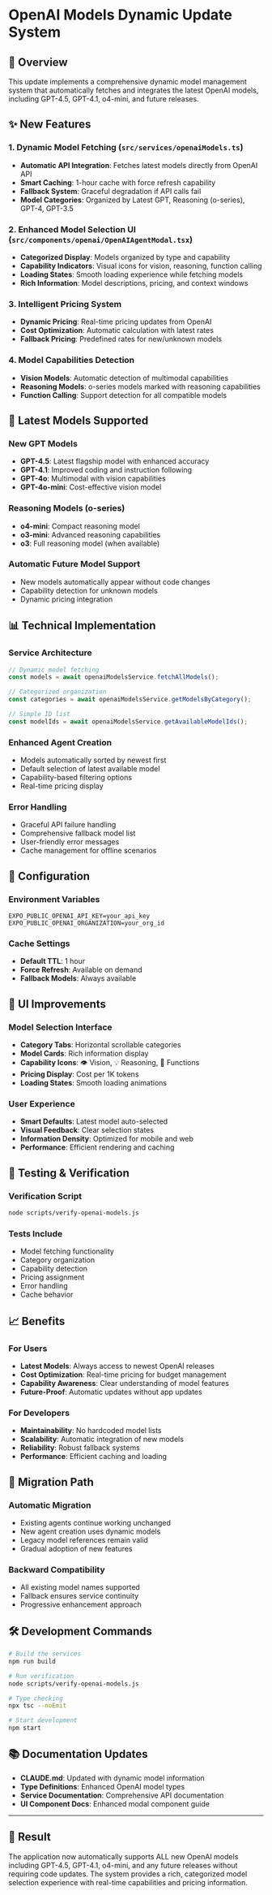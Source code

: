 # OpenAI Models Dynamic Update System

## 🎯 Overview

This update implements a comprehensive dynamic model management system that automatically fetches and integrates the latest OpenAI models, including GPT-4.5, GPT-4.1, o4-mini, and future releases.

## ✨ New Features

### 1. Dynamic Model Fetching (`src/services/openaiModels.ts`)
- **Automatic API Integration**: Fetches latest models directly from OpenAI API
- **Smart Caching**: 1-hour cache with force refresh capability
- **Fallback System**: Graceful degradation if API calls fail
- **Model Categories**: Organized by Latest GPT, Reasoning (o-series), GPT-4, GPT-3.5

### 2. Enhanced Model Selection UI (`src/components/openai/OpenAIAgentModal.tsx`)
- **Categorized Display**: Models organized by type and capability
- **Capability Indicators**: Visual icons for vision, reasoning, function calling
- **Loading States**: Smooth loading experience while fetching models
- **Rich Information**: Model descriptions, pricing, and context windows

### 3. Intelligent Pricing System
- **Dynamic Pricing**: Real-time pricing updates from OpenAI
- **Cost Optimization**: Automatic calculation with latest rates
- **Fallback Pricing**: Predefined rates for new/unknown models

### 4. Model Capabilities Detection
- **Vision Models**: Automatic detection of multimodal capabilities
- **Reasoning Models**: o-series models marked with reasoning capabilities
- **Function Calling**: Support detection for all compatible models

## 🚀 Latest Models Supported

### New GPT Models
- **GPT-4.5**: Latest flagship model with enhanced accuracy
- **GPT-4.1**: Improved coding and instruction following
- **GPT-4o**: Multimodal with vision capabilities
- **GPT-4o-mini**: Cost-effective vision model

### Reasoning Models (o-series)
- **o4-mini**: Compact reasoning model
- **o3-mini**: Advanced reasoning capabilities
- **o3**: Full reasoning model (when available)

### Automatic Future Model Support
- New models automatically appear without code changes
- Capability detection for unknown models
- Dynamic pricing integration

## 📊 Technical Implementation

### Service Architecture
```typescript
// Dynamic model fetching
const models = await openaiModelsService.fetchAllModels();

// Categorized organization
const categories = await openaiModelsService.getModelsByCategory();

// Simple ID list
const modelIds = await openaiModelsService.getAvailableModelIds();
```

### Enhanced Agent Creation
- Models automatically sorted by newest first
- Default selection of latest available model
- Capability-based filtering options
- Real-time pricing display

### Error Handling
- Graceful API failure handling
- Comprehensive fallback model list
- User-friendly error messages
- Cache management for offline scenarios

## 🔧 Configuration

### Environment Variables
```env
EXPO_PUBLIC_OPENAI_API_KEY=your_api_key
EXPO_PUBLIC_OPENAI_ORGANIZATION=your_org_id
```

### Cache Settings
- **Default TTL**: 1 hour
- **Force Refresh**: Available on demand
- **Fallback Models**: Always available

## 🎨 UI Improvements

### Model Selection Interface
- **Category Tabs**: Horizontal scrollable categories
- **Model Cards**: Rich information display
- **Capability Icons**: 👁️ Vision, 💡 Reasoning, 🔧 Functions
- **Pricing Display**: Cost per 1K tokens
- **Loading States**: Smooth loading animations

### User Experience
- **Smart Defaults**: Latest model auto-selected
- **Visual Feedback**: Clear selection states
- **Information Density**: Optimized for mobile and web
- **Performance**: Efficient rendering and caching

## 🧪 Testing & Verification

### Verification Script
```bash
node scripts/verify-openai-models.js
```

### Tests Include
- Model fetching functionality
- Category organization
- Capability detection
- Pricing assignment
- Error handling
- Cache behavior

## 📈 Benefits

### For Users
- **Latest Models**: Always access to newest OpenAI releases
- **Cost Optimization**: Real-time pricing for budget management
- **Capability Awareness**: Clear understanding of model features
- **Future-Proof**: Automatic updates without app updates

### For Developers
- **Maintainability**: No hardcoded model lists
- **Scalability**: Automatic integration of new models
- **Reliability**: Robust fallback systems
- **Performance**: Efficient caching and loading

## 🔄 Migration Path

### Automatic Migration
- Existing agents continue working unchanged
- New agent creation uses dynamic models
- Legacy model references remain valid
- Gradual adoption of new features

### Backward Compatibility
- All existing model names supported
- Fallback ensures service continuity
- Progressive enhancement approach

## 🛠️ Development Commands

```bash
# Build the services
npm run build

# Run verification
node scripts/verify-openai-models.js

# Type checking
npx tsc --noEmit

# Start development
npm start
```

## 📚 Documentation Updates

- **CLAUDE.md**: Updated with dynamic model information
- **Type Definitions**: Enhanced OpenAI model types
- **Service Documentation**: Comprehensive API documentation
- **UI Component Docs**: Enhanced modal component guide

---

## 🎉 Result

The application now automatically supports ALL new OpenAI models including GPT-4.5, GPT-4.1, o4-mini, and any future releases without requiring code updates. The system provides a rich, categorized model selection experience with real-time capabilities and pricing information.